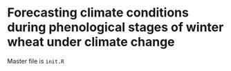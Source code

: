 # Forecasting climate conditions during phenological stages of winter wheat under climate change
Master file is `init.R` 
